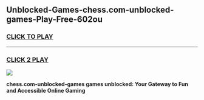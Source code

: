
## Unblocked-Games-chess.com-unblocked-games-Play-Free-602ou
<h3>
<a href="https://premium76.site?title=chess.com-unblocked-games&ref=17A">CLICK TO PLAY</a></h3>
<hr>

<h3>
<a href="https://premium76.site?title=chess.com-unblocked-games&ref=17A">CLICK 2 PLAY</a>
  
</h3>

<a href="https://premium76.site?title=chess.com-unblocked-games&ref=17A"><img src="https://clearcache.store/games.png"></a>


**chess.com-unblocked-games games unblocked: Your Gateway to Fun and Accessible Online Gaming**
